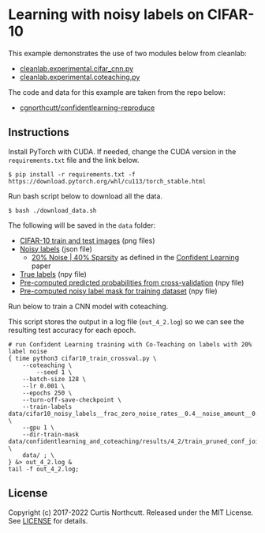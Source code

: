 # Learning with noisy labels on CIFAR-10

This example demonstrates the use of two modules below from cleanlab:

- [cleanlab.experimental.cifar_cnn.py](https://github.com/cleanlab/cleanlab/blob/master/cleanlab/experimental/cifar_cnn.py)
- [cleanlab.experimental.coteaching.py](https://github.com/cleanlab/cleanlab/blob/master/cleanlab/experimental/coteaching.py)

The code and data for this example are taken from the repo below:

- [cgnorthcutt/confidentlearning-reproduce](https://github.com/cgnorthcutt/confidentlearning-reproduce/tree/master/cifar10)

## Instructions

Install PyTorch with CUDA. If needed, change the CUDA version in the `requirements.txt` file and the link below.

```console
$ pip install -r requirements.txt -f https://download.pytorch.org/whl/cu113/torch_stable.html
```

Run bash script below to download all the data.

```console
$ bash ./download_data.sh
```

The following will be saved in the `data` folder:

- [CIFAR-10 train and test images](https://github.com/cgnorthcutt/confidentlearning-reproduce/tree/master/cifar10/dataset) (png files)
- [Noisy labels](https://github.com/cgnorthcutt/confidentlearning-reproduce/raw/master/cifar10/cifar10_noisy_labels/cifar10_noisy_labels__frac_zero_noise_rates__0.4__noise_amount__0.2.json) (json file)
  - [20% Noise | 40% Sparsity](https://github.com/cgnorthcutt/confidentlearning-reproduce) as defined in the [Confident Learning](https://arxiv.org/pdf/1911.00068.pdf) paper
- [True labels](https://github.com/cleanlab/examples/raw/master/contrib/v1/cifar10/cifar10_true_uncorrupted_labels.npy) (npy file)
- [Pre-computed predicted probabilities from cross-validation](https://github.com/cgnorthcutt/confidentlearning-reproduce/raw/master/cifar10/cifar10_noisy_labels__frac_zero_noise_rates__0_4__noise_amount__0_2/cifar10__train__model_resnet50__pyx.npy) (npy file)
- [Pre-computed noisy label mask for training dataset](https://github.com/cgnorthcutt/confidentlearning-reproduce/raw/master/cifar10/confidentlearning_and_coteaching/results/4_2/train_pruned_conf_joint_only/train_mask.npy) (npy file)

Run below to train a CNN model with coteaching.

This script stores the output in a log file (`out_4_2.log`) so we can see the resulting test accuracy for each epoch.

```console
# run Confident Learning training with Co-Teaching on labels with 20% label noise
{ time python3 cifar10_train_crossval.py \
	--coteaching \
    	--seed 1 \
	--batch-size 128 \
	--lr 0.001 \
	--epochs 250 \
	--turn-off-save-checkpoint \
	--train-labels data/cifar10_noisy_labels__frac_zero_noise_rates__0.4__noise_amount__0.2.json \
	--gpu 1 \
	--dir-train-mask data/confidentlearning_and_coteaching/results/4_2/train_pruned_conf_joint_only/train_mask.npy \
	data/ ; \
} &> out_4_2.log &
tail -f out_4_2.log;
```

## License

Copyright (c) 2017-2022 Curtis Northcutt. Released under the MIT License. See [LICENSE](https://github.com/cgnorthcutt/cleanlab/blob/master/LICENSE) for details.
